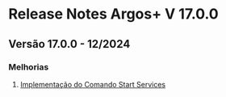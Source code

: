 # Release Notes Argos+ V 17.0.0

## **Versão 17.0.0 - 12/2024**

### Melhorias

1. [Implementação do Comando Start Services](implementacao-do-comando-start-services.md)
